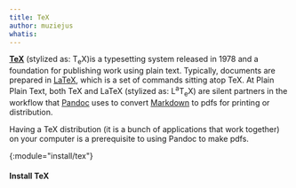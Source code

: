 ```yaml
---
title: TeX
author: muziejus
whatis: 
---
```


[**TeX**](http://tug.org) (stylized as: <span class="tex">T<sub>e</sub>X</span>)is a typesetting system released in 1978 and a foundation for publishing work using plain text. Typically, documents are prepared in [LaTeX](https://en.wikipedia.org/wiki/LaTeX), which is a set of commands sitting atop TeX. At Plain Plain Text, both TeX and LaTeX (stylized as: <span class="latex">L<sup>a</sup>T<sub>e</sub>X</span>) are silent partners in the workflow that [Pandoc](/whatis/pandoc) uses to convert [Markdown](/whatis/markdown) to pdfs for printing or distribution.

Having a TeX distribution (it is a bunch of applications that work together) on your computer is a prerequisite to using Pandoc to make pdfs.

{:module="install/tex"}
#### Install TeX
